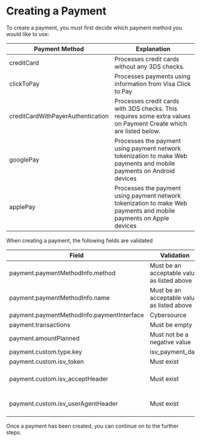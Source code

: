 # Creating a Payment

To create a payment, you must first decide which payment method you would like to use:

| Payment Method                    | Explanation                                                                                                          |
| --------------------------------- | -------------------------------------------------------------------------------------------------------------------- |
| creditCard                        | Processes credit cards without any 3DS checks.                                                                       |
| clickToPay                      | Processes payments using information from Visa Click to Pay                                                          |
| creditCardWithPayerAuthentication | Processes credit cards with 3DS checks. This requires some extra values on Payment Create which are listed below.    |
| googlePay                         | Processes the payment using payment network tokenization to make Web payments and mobile payments on Android devices |
| applePay                          | Processes the payment using payment network tokenization to make Web payments and mobile payments on Apple devices   |

When creating a payment, the following fields are validated

| Field                                      | Validation                                  | When   |
| ------------------------------------------ | ------------------------------------------- | ------ |
| payment.paymentMethodInfo.method           | Must be an acceptable value as listed above | Always |
| payment.paymentMethodInfo.name             | Must be an acceptable value as listed above | Always |
| payment.paymentMethodInfo.paymentInterface | Cybersource                                 | Always |
| payment.transactions                       | Must be empty                               | Always |
| payment.amountPlanned                      | Must not be a negative value                | Always |
| payment.custom.type.key                    | isv_payment_data                            | Always |
| payment.custom.isv_token                   | Must exist                                  | Always |
| payment.custom.isv_acceptHeader            | Must exist                                  | payment.paymentMethodInfo.method == creditCardWithPayerAuthentication |
| payment.custom.isv_userAgentHeader         | Must exist                                  | payment.paymentMethodInfo.method == creditCardWithPayerAuthentication |

Once a payment has been created, you can continue on to the further steps.
